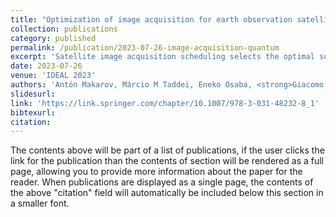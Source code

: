 ```yaml
---
title: "Optimization of image acquisition for earth observation satellites via quantum computing"
collection: publications
category: published
permalink: /publication/2023-07-26-image-acquisition-quantum
excerpt: 'Satellite image acquisition scheduling selects the optimal subset of images during an orbit pass under constraints. Although widely studied in AI and operations research, it has rarely been approached with quantum computing. We propose two QUBO formulations to handle the problem and test them on D-Wave quantum annealers and hybrid solvers across 20 benchmark instances.'
date: 2023-07-26
venue: 'IDEAL 2023'
authors: 'Antón Makarov, Márcio M Taddei, Eneko Osaba, <strong>Giacomo Franceschetto</strong>, Esther Villar-Rodríguez, Izaskun Oregi'
slidesurl: 
link: 'https://link.springer.com/chapter/10.1007/978-3-031-48232-8_1'
bibtexurl: 
citation: 
---
```


The contents above will be part of a list of publications, if the user clicks the link for the publication than the contents of section will be rendered as a full page, allowing you to provide more information about the paper for the reader. When publications are displayed as a single page, the contents of the above "citation" field will automatically be included below this section in a smaller font.

